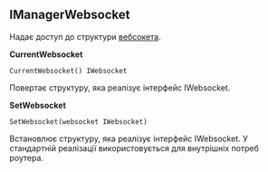 ## IManagerWebsocket
Надає доступ до структури [вебсокета](https://github.com/uwine4850/foozy/blob/master/docs/ua/router/websocket.md).

__CurrentWebsocket__
```
CurrentWebsocket() IWebsocket
```
Повертає структуру, яка реалізує інтерфейс IWebsocket.

__SetWebsocket__
```
SetWebsocket(websocket IWebsocket)
```
Встановлює структуру, яка реалізує інтерфейс IWebsocket. У стандартній реалізації 
використовується для внутрішніх потреб роутера.